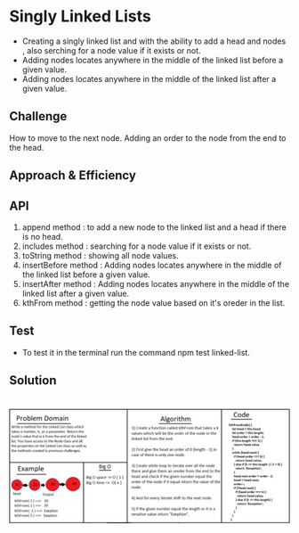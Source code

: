 # Singly Linked Lists

* Creating a singly linked list and with the ability to add a head and nodes , also serching for a node value if it exists or not.
* Adding nodes locates anywhere in the middle of the linked list before a given value.
* Adding nodes locates anywhere in the middle of the linked list after a given value.
## Challenge

How to move to the next node.
Adding an order to the node from the end to the head.

## Approach & Efficiency
<!-- What approach did you take? Why? What is the Big O space/time for this approach? -->

## API
<!-- Embedded whiteboard image -->
1) append method : to add a new node to the linked list and a head if there is no head.
2) includes method : searching for a node value if it exists or not.
3) toString method : showing all node values. 
4) insertBefore method : Adding nodes locates anywhere in the middle of the linked list before a given value.
5) insertAfter method : Adding nodes locates anywhere in the middle of the linked list after a given value.
6) kthFrom method : getting the node value based on it's oreder in the list.
## Test 
* To test it in the terminal run the command npm test linked-list.

## Solution

![linked-list](/assets/ll-kth-from.png)
======